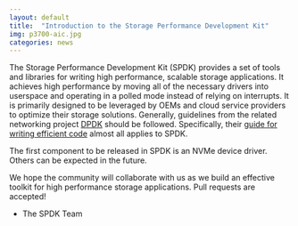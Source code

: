 ```yaml
---
layout: default
title:  "Introduction to the Storage Performance Development Kit"
img: p3700-aic.jpg
categories: news
---
```


The Storage Performance Development Kit (SPDK) provides a set of tools and libraries for writing high performance, scalable storage applications. It achieves high performance by moving all of the necessary drivers into userspace and operating in a polled mode instead of relying on interrupts. It is primarily designed to be leveraged by OEMs and cloud service providers to optimize their storage solutions. Generally, guidelines from the related networking project [DPDK](http://www.dpdk.org) should be followed. Specifically, their [guide for writing efficient code](http://dpdk.org/doc/guides/prog_guide/writing_efficient_code.html) almost all applies to SPDK.

The first component to be released in SPDK is an NVMe device driver. Others can be expected in the future.

We hope the community will collaborate with us as we build an effective toolkit for high performance storage applications. Pull requests are accepted!

- The SPDK Team
